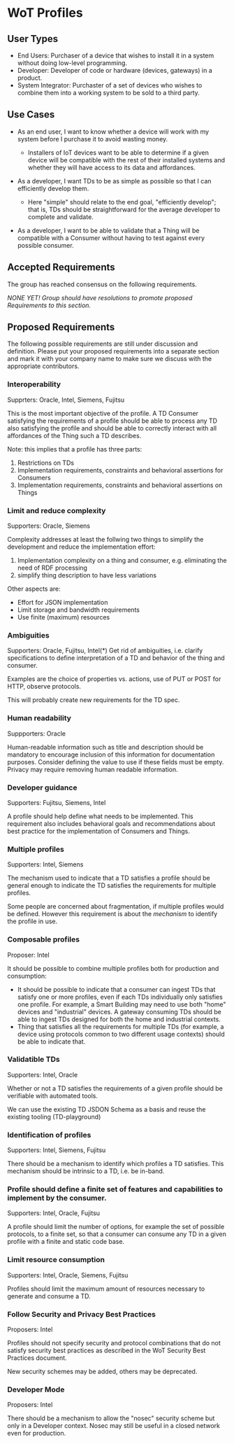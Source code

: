 # WoT Profiles

## User Types
* End Users: Purchaser of a device that wishes to install it in a system without doing low-level programming.
* Developer: Developer of code or hardware (devices, gateways) in a product.
* System Integrator: Purchaster of a set of devices who wishes to combine them into a working system to be sold to a third party.

## Use Cases
* As an end user, I want to know whether a device will work with my system before I purchase it to avoid wasting money.
    - Installers of IoT devices want to be able to determine if a given device will be compatible with the rest of their installed systems and whether they will have access to its data and affordances.

* As a developer, I want TDs to be as simple as possible so that I can efficiently develop them.
   - Here "simple" should relate to the end goal, "efficiently develop"; that is, TDs should be straightforward for the average developer to complete and validate.

* As a developer, I want to be able to validate that a Thing will be compatible with a Consumer without having to test against every possible consumer.

## Accepted Requirements
The group has reached consensus on the following requirements.

*NONE YET!  Group should have resolutions to promote proposed Requirements to this section.*

## Proposed Requirements
The following possible requirements are still under discussion and definition.
Please put your proposed requirements into a separate section and mark it with your company name to make sure
we discuss with the appropriate contributors.  

### Interoperability 
Supprters: Oracle, Intel, Siemens, Fujitsu

This is the most important objective of the profile.
A TD Consumer satisfying the requirements of a profile should be able to process any TD also
satisfying the profile and should be able to correctly interact with all affordances of the 
Thing such a TD describes.

Note: this implies that a profile has three parts:
1. Restrictions on TDs
2. Implementation requirements, constraints and behavioral assertions for Consumers
3. Implementation requirements, constraints and behavioral assertions on Things

### Limit and reduce complexity 
Supporters: Oracle, Siemens

Complexity addresses at least the follwing two things to simplify the development and reduce
the implementation effort:
1. Implementation complexity on a thing and consumer, e.g. eliminating the need of RDF processing
2. simplify thing description to have less variations

Other aspects are:
- Effort for JSON implementation
- Limit storage and bandwidth requirements
- Use finite (maximum) resources

### Ambiguities
Supporters: Oracle, Fujitsu, Intel(*) 
Get rid of ambiguities, i.e. clarify specifications to define interpretation of a TD
and behavior of the thing and consumer. 

Examples are the choice of properties vs. actions, use of PUT or POST for HTTP,
observe protocols.

This will probably create new requirements for the TD spec.

### Human readability
Suppporters: Oracle

Human-readable information such as title and description should be mandatory to
encourage inclusion of this information for documentation purposes.
Consider defining the value to use if these fields must be empty.
Privacy may require removing human readable information.

### Developer guidance 
Supporters: Fujitsu, Siemens, Intel

A profile should help define what needs to be implemented.
This requirement also includes behavioral goals and 
recommendations about best practice for the implementation of Consumers and Things.

### Multiple profiles
Supporters: Intel, Siemens

The mechanism used to indicate that a TD satisfies a profile should be
general enough to indicate the TD satisfies the requirements for multiple profiles.

Some people are concerned about fragmentation, if multiple profiles would be defined. 
However this requirement is about the *mechanism* to identify the profile in use.

### Composable profiles
Proposer: Intel

It should be possible to combine multiple profiles both for production and
consumption:
* It should be possible to indicate that a consumer can ingest TDs that
satisfy one or more profiles, even if each TDs individually only satisfies
one profile.  For example, a Smart Building may need to use both "home"
devices and "industrial" devices.  A gateway consuming TDs should be 
able to ingest TDs designed for both the home and industrial contexts.
* Thing that satisfies all the requirements for multiple TDs
(for example, a device using protocols common to two different usage contexts)
should be able to indicate that.


### Validatible TDs
Supporters: Intel, Oracle

Whether or not a TD satisfies the requirements of a given profile should
be verifiable with automated tools.

We can use the existing TD JSDON Schema as a basis and reuse the existing tooling
(TD-playground)

### Identification of profiles
Supporters: Intel, Siemens, Fujitsu

There should be a mechanism to identify which profiles a TD satisfies.
This mechanism should be intrinsic to a TD, i.e. be in-band.

### Profile should define a finite set of features and capabilities to implement by the consumer.
Supporters: Intel, Oracle, Fujitsu

A profile should limit the number of options, for example the set of possible protocols, to
a finite set, so that a consumer can consume any TD in a given profile with a finite and static code base.

### Limit resource consumption
Supporters: Intel, Oracle, Siemens, Fujitsu

Profiles should limit the maximum amount of resources necessary to generate and consume a TD.

### Follow Security and Privacy Best Practices
Proposers: Intel

Profiles should not specify security and protocol combinations that do not satisfy security best practices
as described in the WoT Security Best Practices document.

New security schemes may be added, others may be deprecated.

### Developer Mode
Proposers: Intel

There should be a mechanism to allow the "nosec" security scheme but only in a Developer context.
Nosec may still be useful in a closed network even for production.


